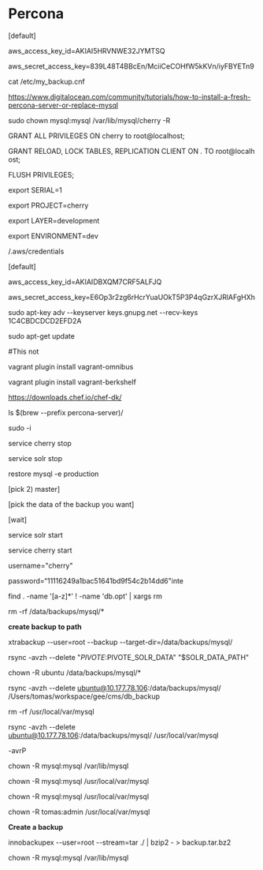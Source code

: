 # Percona

[default]

aws_access_key_id=AKIAI5HRVNWE32JYMTSQ

aws_secret_access_key=839L48T4BBcEn/MciiCeCOHfW5kKVn/iyFBYETn9

cat /etc/my_backup.cnf

https://www.digitalocean.com/community/tutorials/how-to-install-a-fresh-percona-server-or-replace-mysql

sudo chown mysql:mysql /var/lib/mysql/cherry -R

GRANT ALL PRIVILEGES ON cherry to root@localhost;

GRANT RELOAD, LOCK TABLES, REPLICATION CLIENT ON *.* TO root@localhost;

FLUSH PRIVILEGES;

export SERIAL=1

export PROJECT=cherry

export LAYER=development

export ENVIRONMENT=dev

/.aws/credentials

[default]

aws_access_key_id=AKIAIDBXQM7CRF5ALFJQ

aws_secret_access_key=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

sudo apt-key adv --keyserver keys.gnupg.net --recv-keys 1C4CBDCDCD2EFD2A

sudo apt-get update

#This not

vagrant plugin install vagrant-omnibus

vagrant plugin install vagrant-berkshelf

https://downloads.chef.io/chef-dk/

ls $(brew --prefix percona-server)/

sudo -i

service cherry stop

service solr stop

restore mysql -e production

[pick 2) master]

[pick the data of the backup you want]

[wait]

service solr start

service cherry start

username="cherry"

password=“11116249a1bac51641bd9f54c2b14dd6"inte

find . -name '[a-z]*' ! -name 'db.opt' | xargs rm

rm -rf /data/backups/mysql/*

**create backup to path**

xtrabackup --user=root --backup --target-dir=/data/backups/mysql/

rsync -avzh --delete "$PIVOTE:$PIVOTE_SOLR_DATA" "$SOLR_DATA_PATH"

chown -R ubuntu /data/backups/mysql/*

rsync -avzh --delete ubuntu@10.177.78.106:/data/backups/mysql/ /Users/tomas/workspace/gee/cms/db_backup

rm -rf /usr/local/var/mysql

rsync -avzh --delete ubuntu@10.177.78.106:/data/backups/mysql/ /usr/local/var/mysql

-avrP

chown -R mysql:mysql /var/lib/mysql

chown -R mysql:mysql /usr/local/var/mysql

chown -R mysql:mysql /usr/local/var/mysql

chown -R tomas:admin /usr/local/var/mysql

**Create a backup**

innobackupex --user=root --stream=tar ./ | bzip2 - > backup.tar.bz2

chown -R mysql:mysql /var/lib/mysql